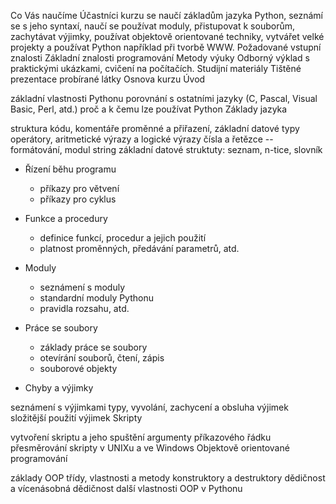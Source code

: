 Co Vás naučíme
Účastníci kurzu se naučí základům jazyka Python, seznámí se s jeho syntaxí, naučí se používat moduly, přistupovat k souborům, zachytávat výjimky, používat objektově orientované techniky, vytvářet velké projekty a používat Python například při tvorbě WWW.
Požadované vstupní znalosti
Základní znalosti programování
Metody výuky
Odborný výklad s praktickými ukázkami, cvičení na počítačích.
Studijní materiály
Tištěné prezentace probírané látky
Osnova kurzu
Úvod

základní vlastnosti Pythonu
porovnání s ostatními jazyky (C, Pascal, Visual Basic, Perl, atd.)
proč a k čemu lze používat Python
Základy jazyka

struktura kódu, komentáře
proměnné a přiřazení, základní datové typy
operátory, aritmetické výrazy a logické výrazy
čísla a řetězce -- formátování, modul string
základní datové struktuty: seznam, n-tice, slovník

+ Řízení běhu programu
    + příkazy pro větvení
    + příkazy pro cyklus

+ Funkce a procedury
    + definice funkcí, procedur a jejich použití
    + platnost proměnných, předávání parametrů, atd.

+ Moduly
    + seznámení s moduly
    + standardní moduly Pythonu
    + pravidla rozsahu, atd.

+ Práce se soubory

    + základy práce se soubory
    + otevírání souborů, čtení, zápis
    + souborové objekty

+ Chyby a výjimky

seznámení s výjimkami
typy, vyvolání, zachycení a obsluha výjimek
složitější použití výjimek
Skripty

vytvoření skriptu a jeho spuštění
argumenty příkazového řádku
přesměrování
skripty v UNIXu a ve Windows
Objektově orientované programování

základy OOP
třídy, vlastnosti a metody
konstruktory a destruktory
dědičnost a vícenásobná dědičnost
další vlastnosti OOP v Pythonu